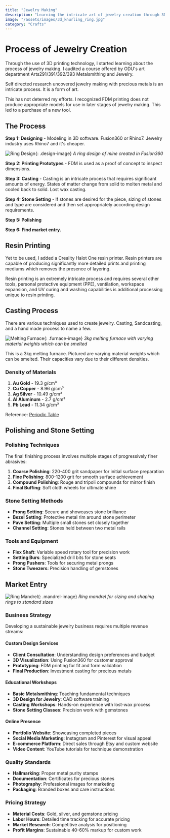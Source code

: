 ```yaml
---
title: "Jewelry Making"
description: "Learning the intricate art of jewelry creation through 3D printing and metalworking"
image: "/assets/images/3d_knurling_ring.jpg"
category: "Crafts"
---
```


# Process of Jewelry Creation

Through the use of 3D printing technology, I started learning about the process of jewelry making. I audited a course offered by ODU's art department Arts291/391/392/393 Metalsmithing and Jewelry.

Self directed research uncovered jewelry making with precious metals is an intricate process. It is a form of art.

This has not deterred my efforts. I recognized FDM printing does not produce appropriate models for use in later stages of jewelry making. This led to a purchase of a new tool.

## The Process

**Step 1: Designing** - Modeling in 3D software. Fusion360 or Rhino7. Jewelry industry uses Rhino7 and it's cheaper.

![Ring Design](/assets/images/3d_knurling_ring.jpg){: .design-image}
*A ring design of mine created in Fusion360*

**Step 2: Printing Prototypes** - FDM is used as a proof of concept to inspect dimensions.

**Step 3: Casting** - Casting is an intricate process that requires significant amounts of energy. States of matter change from solid to molten metal and cooled back to solid. Lost wax casting.

**Step 4: Stone Setting** - If stones are desired for the piece, sizing of stones and type are considered and then set appropriately according design requirements.

**Step 5: Polishing**

**Step 6: Find market entry.**

## Resin Printing

Yet to be used, I added a Creality Halot One resin printer. Resin printers are capable of producing significantly more detailed prints and printing mediums which removes the presence of layering.

Resin printing is an extremely intricate process and requires several other tools, personal protective equipment (PPE), ventilation, workspace expansion, and UV curing and washing capabilities is additional processing unique to resin printing.

## Casting Process

There are various techniques used to create jewelry. Casting, Sandcasting, and a hand made process to name a few.

![Melting Furnace](/assets/images/Toauto_3kg_melting_furnace.jpg){: .furnace-image}
*3kg melting furnace with varying material weights which can be smelted*

This is a 3kg melting furnace. Pictured are varying material weights which can be smelted. Their capacities vary due to their different densities.

### Density of Materials

1. **Au Gold** - 19.3 g/cm³
2. **Cu Copper** - 8.96 g/cm³
3. **Ag Silver** - 10.49 g/cm³
4. **Al Aluminum** - 2.7 g/cm³
5. **Pb Lead** - 11.34 g/cm³

Reference: [Periodic Table](https://www.rsc.org/periodic-table/)

## Polishing and Stone Setting

### Polishing Techniques
The final finishing process involves multiple stages of progressively finer abrasives:

1. **Coarse Polishing**: 220-400 grit sandpaper for initial surface preparation
2. **Fine Polishing**: 800-1200 grit for smooth surface achievement
3. **Compound Polishing**: Rouge and tripoli compounds for mirror finish
4. **Final Buffing**: Soft cloth wheels for ultimate shine

### Stone Setting Methods
- **Prong Setting**: Secure and showcases stone brilliance
- **Bezel Setting**: Protective metal rim around stone perimeter
- **Pave Setting**: Multiple small stones set closely together
- **Channel Setting**: Stones held between two metal rails

### Tools and Equipment
- **Flex Shaft**: Variable speed rotary tool for precision work
- **Setting Burs**: Specialized drill bits for stone seats
- **Prong Pushers**: Tools for securing metal prongs
- **Stone Tweezers**: Precision handling of gemstones

## Market Entry

![Ring Mandrel](/assets/images/ring_mandrel.jpg){: .mandrel-image}
*Ring mandrel for sizing and shaping rings to standard sizes*

### Business Strategy
Developing a sustainable jewelry business requires multiple revenue streams:

#### Custom Design Services
- **Client Consultation**: Understanding design preferences and budget
- **3D Visualization**: Using Fusion360 for customer approval
- **Prototyping**: FDM printing for fit and form validation
- **Final Production**: Investment casting for precious metals

#### Educational Workshops
- **Basic Metalsmithing**: Teaching fundamental techniques
- **3D Design for Jewelry**: CAD software training
- **Casting Workshops**: Hands-on experience with lost-wax process
- **Stone Setting Classes**: Precision work with gemstones

#### Online Presence
- **Portfolio Website**: Showcasing completed pieces
- **Social Media Marketing**: Instagram and Pinterest for visual appeal
- **E-commerce Platform**: Direct sales through Etsy and custom website
- **Video Content**: YouTube tutorials for technique demonstration

### Quality Standards
- **Hallmarking**: Proper metal purity stamps
- **Documentation**: Certificates for precious stones
- **Photography**: Professional images for marketing
- **Packaging**: Branded boxes and care instructions

### Pricing Strategy
- **Material Costs**: Gold, silver, and gemstone pricing
- **Labor Hours**: Detailed time tracking for accurate pricing
- **Market Research**: Competitive analysis for positioning
- **Profit Margins**: Sustainable 40-60% markup for custom work

<style>
.design-image {
  display: block;
  margin: 1rem auto;
  max-width: 400px;
  max-height: 550px;
  border-radius: 8px;
}

.furnace-image {
  display: block;
  margin: 1rem auto;
  max-width: 750px;
  border-radius: 8px;
}

.mandrel-image {
  display: block;
  margin: 1rem auto;
  max-width: 527px;
  border-radius: 8px;
}
</style>